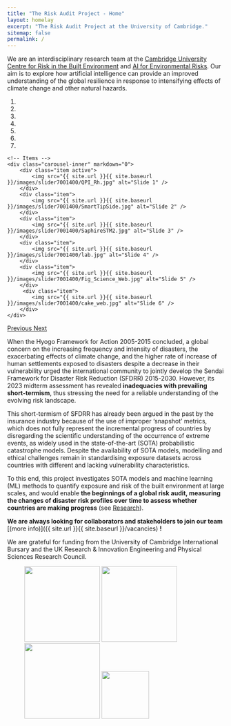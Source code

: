 ```yaml
---
title: "The Risk Audit Project - Home"
layout: homelay
excerpt: "The Risk Audit Project at the University of Cambridge."
sitemap: false
permalink: /
---
```


We are an interdisciplinary research team at the [Cambridge University Centre for Risk in the Built Environment](https://www.arct.cam.ac.uk/research/the-martin-centre/risk) and [AI for Environmental Risks](https://ai4er-cdt.esc.cam.ac.uk/). Our aim is to explore how artificial intelligence can provide an improved understanding of the global resilience in response to intensifying effects of climate change and other natural hazards.


<div markdown="0" id="carousel" class="carousel slide" data-ride="carousel" data-interval="4000" data-pause="hover" >
    <!-- Menu -->
    <ol class="carousel-indicators">
        <li data-target="#carousel" data-slide-to="0" class="active"></li>
        <li data-target="#carousel" data-slide-to="1"></li>
        <li data-target="#carousel" data-slide-to="2"></li>
        <li data-target="#carousel" data-slide-to="3"></li>
        <li data-target="#carousel" data-slide-to="4"></li>
        <li data-target="#carousel" data-slide-to="5"></li>
        <li data-target="#carousel" data-slide-to="6"></li>
    </ol>

    <!-- Items -->
    <div class="carousel-inner" markdown="0">
        <div class="item active">
            <img src="{{ site.url }}{{ site.baseurl }}/images/slider7001400/QPI_Rh.jpg" alt="Slide 1" />
        </div>
        <div class="item">
            <img src="{{ site.url }}{{ site.baseurl }}/images/slider7001400/SmartTipSide.jpg" alt="Slide 2" />
        </div>
        <div class="item">
            <img src="{{ site.url }}{{ site.baseurl }}/images/slider7001400/SaphireSTM2.jpg" alt="Slide 3" />
        </div>
        <div class="item">
            <img src="{{ site.url }}{{ site.baseurl }}/images/slider7001400/lab.jpg" alt="Slide 4" />
        </div>
        <div class="item">
            <img src="{{ site.url }}{{ site.baseurl }}/images/slider7001400/Fig_Science_Web.jpg" alt="Slide 5" />
        </div>       
         <div class="item">
            <img src="{{ site.url }}{{ site.baseurl }}/images/slider7001400/cake_web.jpg" alt="Slide 6" />
        </div>
    </div>
  <a class="left carousel-control" href="#carousel" role="button" data-slide="prev">
    <span class="glyphicon glyphicon-chevron-left" aria-hidden="true"></span>
    <span class="sr-only">Previous</span>
  </a>
  <a class="right carousel-control" href="#carousel" role="button" data-slide="next">
    <span class="glyphicon glyphicon-chevron-right" aria-hidden="true"></span>
    <span class="sr-only">Next</span>
  </a>
</div>

When the Hyogo Framework for Action 2005-2015 concluded, a global concern on the increasing frequency and intensity of disasters, the exacerbating effects of climate change, and the higher rate of increase of human settlements exposed to disasters despite a decrease in their vulnerability urged the international community to jointly develop the Sendai Framework for Disaster Risk Reduction (SFDRR) 2015-2030. However, its 2023 midterm assessment has revealed **inadequacies with prevailing short-termism**, thus stressing the need for a reliable understanding of the evolving risk landscape. 

This short-termism of SFDRR has already been argued in the past by the insurance industry because of the use of improper ‘snapshot’ metrics, which does not fully represent the incremental progress of countries by disregarding the scientific understanding of the occurrence of extreme events, as widely used in the state-of-the-art (SOTA) probabilistic catastrophe models. Despite the availability of SOTA models, modelling and ethical challenges remain in standardising exposure datasets across countries with different and lacking vulnerability characteristics. 

To this end, this project investigates SOTA models and machine learning (ML) methods to quantify exposure and risk of the built environment at large scales, and would enable **the beginnings of a global risk audit, measuring the changes of disaster risk profiles over time to assess whether countries are making progress** (see [Research](research)).

 **We are always looking for collaborators and stakeholders to join our team** [(more info)]({{ site.url }}{{ site.baseurl }}/vacancies) **!**


We are grateful for funding from the University of Cambridge International Bursary and the UK Research & Innovation Engineering and Physical Sciences Research Council.

<figure class="fourth">
  <img src="{{ site.url }}{{ site.baseurl }}/images/logopic/cambridge_logo.jpg" style="width: 175px">
  <img src="{{ site.url }}{{ site.baseurl }}/images/logopic/ukri_epsrc_logo.png" style="width: 175px">
  <img src="{{ site.url }}{{ site.baseurl }}/images/logopic/dlr_logo.png" style="width: 175px">
  <img src="{{ site.url }}{{ site.baseurl }}/images/logopic/curbe_logo.jpg" style="width: 110px">
</figure>
